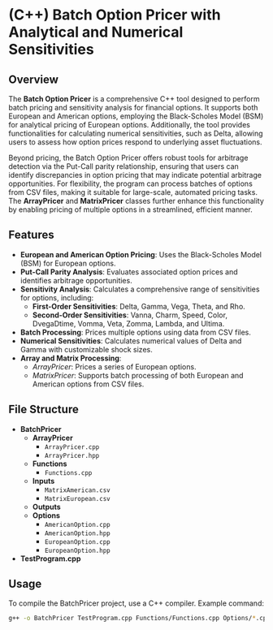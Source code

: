 # (C++) Batch Option Pricer with Analytical and Numerical Sensitivities

## Overview
The **Batch Option Pricer** is a comprehensive C++ tool designed to perform batch pricing and sensitivity analysis for financial options. It supports both European and American options, employing the Black-Scholes Model (BSM) for analytical pricing of European options. Additionally, the tool provides functionalities for calculating numerical sensitivities, such as Delta, allowing users to assess how option prices respond to underlying asset fluctuations.

Beyond pricing, the Batch Option Pricer offers robust tools for arbitrage detection via the Put-Call parity relationship, ensuring that users can identify discrepancies in option pricing that may indicate potential arbitrage opportunities. For flexibility, the program can process batches of options from CSV files, making it suitable for large-scale, automated pricing tasks. The **ArrayPricer** and **MatrixPricer** classes further enhance this functionality by enabling pricing of multiple options in a streamlined, efficient manner.

## Features
- **European and American Option Pricing**: Uses the Black-Scholes Model (BSM) for European options.
- **Put-Call Parity Analysis**: Evaluates associated option prices and identifies arbitrage opportunities.
- **Sensitivity Analysis**: Calculates a comprehensive range of sensitivities for options, including:
  - **First-Order Sensitivities**: Delta, Gamma, Vega, Theta, and Rho.
  - **Second-Order Sensitivities**: Vanna, Charm, Speed, Color, DvegaDtime, Vomma, Veta, Zomma, Lambda, and Ultima.
- **Batch Processing**: Prices multiple options using data from CSV files.
- **Numerical Sensitivities**: Calculates numerical values of Delta and Gamma with customizable shock sizes.
- **Array and Matrix Processing**:
  - *ArrayPricer*: Prices a series of European options.
  - *MatrixPricer*: Supports batch processing of both European and American options from CSV files.

## File Structure

- **BatchPricer**
  - **ArrayPricer**
    - `ArrayPricer.cpp`
    - `ArrayPricer.hpp`
  - **Functions**
    - `Functions.cpp`
  - **Inputs**
    - `MatrixAmerican.csv`
    - `MatrixEuropean.csv`
  - **Outputs**
  - **Options**
    - `AmericanOption.cpp`
    - `AmericanOption.hpp`
    - `EuropeanOption.cpp`
    - `EuropeanOption.hpp`
- **TestProgram.cpp**

## Usage
To compile the BatchPricer project, use a C++ compiler. Example command:

```bash
g++ -o BatchPricer TestProgram.cpp Functions/Functions.cpp Options/*.cpp ArrayPricer/ArrayPricer.cpp MatrixPricer/*.cpp
